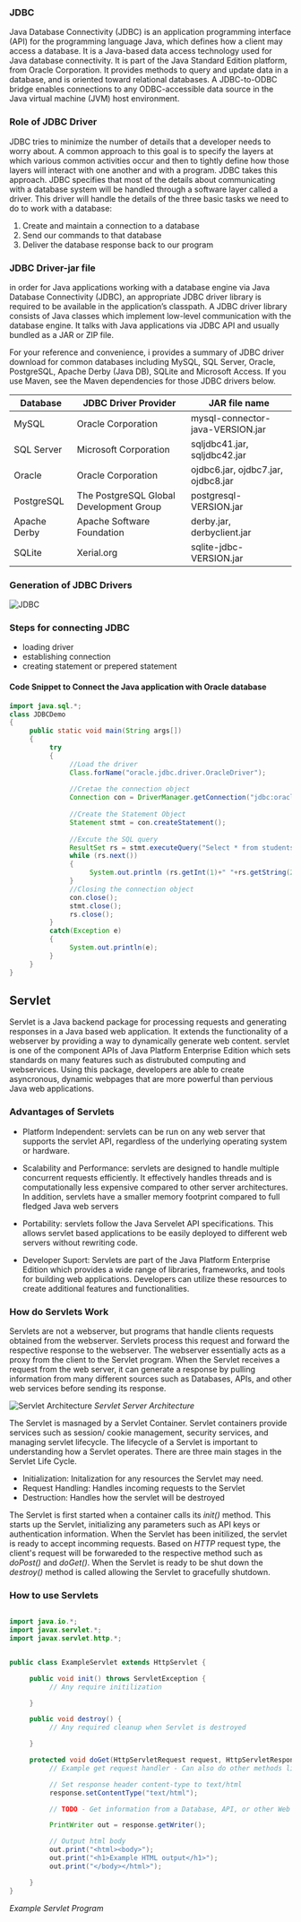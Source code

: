 
### JDBC 
Java Database Connectivity (JDBC) is an application programming interface (API) for the programming language Java, which defines how a client may access a database. It is a Java-based data access technology used for Java database connectivity. It is part of the Java Standard Edition platform, from Oracle Corporation. It provides methods to query and update data in a database, and is oriented toward relational databases. A JDBC-to-ODBC bridge enables connections to any ODBC-accessible data source in the Java virtual machine (JVM) host environment.
### Role of JDBC Driver 
JDBC tries to minimize the number of details that a developer needs to worry about. A common approach to this goal is to specify the layers at which various common activities occur and then to tightly define how those layers will interact with one another and with a program.
JDBC takes this approach. JDBC specifies that most of the details about communicating with a database system will be handled through a software layer called a driver. This driver will handle the details of the three basic tasks we need to do to work with a database:
1. Create and maintain a connection to a database
2. Send our commands to that database
3. Deliver the database response back to our program

### JDBC Driver-jar file
 in order for Java applications working with a database engine via Java Database Connectivity (JDBC), an appropriate JDBC driver library is required to be available in the application’s classpath. A JDBC driver library consists of Java classes which implement low-level communication with the database engine. It talks with Java applications via JDBC API and usually bundled as a JAR or ZIP file.
 
For your reference and convenience, i provides a summary of JDBC driver download for common databases including MySQL, SQL Server, Oracle, PostgreSQL, Apache Derby (Java DB), SQLite and Microsoft Access. If you use Maven, see the Maven dependencies for those JDBC drivers below.

|  Database | JDBC Driver Provider  |  JAR file name |
| ------------ | ------------ | ------------ |
|  MySQL |  Oracle Corporation |  mysql-connector-java-VERSION.jar |
|  SQL Server | Microsoft Corporation  | sqljdbc41.jar, sqljdbc42.jar  |
|  Oracle | Oracle Corporation  | ojdbc6.jar, ojdbc7.jar, ojdbc8.jar  |
| PostgreSQL  |  The PostgreSQL Global Development Group | postgresql-VERSION.jar  |
|  Apache Derby |Apache Software Foundation   | derby.jar, derbyclient.jar  |
| SQLite  |Xerial.org   |  sqlite-jdbc-VERSION.jar |


### Generation of JDBC Drivers
![JDBC](https://github.com/shreeshailaya/C-DAC-Notes/blob/main/Advanced%20Java/Media/1_JDBC.jpg)

### Steps for connecting JDBC
- loading driver
- establishing connection
- creating statement or prepered statement

#### Code Snippet to Connect the Java application with Oracle database

```java
import java.sql.*;
class JDBCDemo
{
     public static void main(String args[])
     {
          try
          {
               //Load the driver
               Class.forName("oracle.jdbc.driver.OracleDriver");
    
               //Cretae the connection object
               Connection con = DriverManager.getConnection("jdbc:oracle:thin:@localhost:1521:XE","username", "password");
    
               //Create the Statement Object
               Statement stmt = con.createStatement();
    
               //Excute the SQL query
               ResultSet rs = stmt.executeQuery("Select * from students");
               while (rs.next())
               {
                    System.out.println (rs.getInt(1)+" "+rs.getString(2)+" "+rs.getFloat(3));
               }
               //Closing the connection object
               con.close();
               stmt.close();
               rs.close();
          }
          catch(Exception e)
          {
               System.out.println(e);
          }
     }
}
```


## Servlet

Servlet is a Java backend package for processing requests and generating responses in a Java based web application. It extends the functionality of a webserver by providing a way to dynamically generate web content. servlet is one of the component APIs of Java Platform Enterprise Edition which sets standards on many features such as distrubuted computing and webservices. Using this package, developers are able to create asyncronous, dynamic webpages that are more powerful than pervious Java web applications.

### Advantages of Servlets

 - Platform Independent: servlets can be run on any web server that supports the servlet API, regardless of the underlying operating system or hardware.

 - Scalability and Performance: servlets are designed to handle multiple concurrent requests efficiently. It effectively handles threads and is computationally less expensive compared to other server architectures. In addition, servlets have a smaller memory footprint compared to full fledged Java web servers

 - Portability: servlets follow the Java Servelet API specifications. This allows servlet based applications to be easily deployed to different web servers without rewriting code.

 - Developer Suport: Servlets are part of the Java Platform Enterprise Edition which provides a wide range of libraries, frameworks, and tools for building web applications. Developers can utilize these resources to create additional features and functionalities.

 ### How do Servlets Work

 Servlets are not a webserver, but programs that handle clients requests obtained from the webserver. Servlets process this request and forward the respective response to the webserver. The webserver essentially acts as a proxy from the client to the Servlet program. When the Servlet receives a request from the web server, it can generate a response by pulling information from many different sources such as Databases, APIs, and other web services before sending its response.

 ![Servlet Architecture](./Media/1_Servlet.png)
 *Servlet Server Architecture*

The Servlet is masnaged by a Servlet Container. Servlet containers provide services such as session/ cookie management, security services, and managing servlet lifecycle. The lifecycle of a Servlet is important to understanding how a Servlet operates. There are three main stages in the Servlet Life Cycle.

 - Initialization: Initalization for any resources the Servlet may need.
 - Request Handling: Handles incoming requests to the Servlet
 - Destruction: Handles how the servlet will be destroyed

 The Servlet is first started when a container calls its *init()* method. This starts up the Servlet, initializing any parameters such as API keys or authentication information. When the Servlet has been initilized, the servlet is ready to accept incomming requests. Based on *HTTP* request type, the client's request will be forwareded to the respective method such as *doPost()* and *doGet()*. When the Servlet is ready to be shut down the *destroy()* method is called allowing the Servlet to gracefully shutdown.

 ### How to use Servlets

```Java

import java.io.*;
import javax.servlet.*;
import javax.servlet.http.*;


public class ExampleServlet extends HttpServlet {

     public void init() throws ServletException {
          // Any require initilization

     }

     public void destroy() {
          // Any required cleanup when Servlet is destroyed

     }

     protected void doGet(HttpServletRequest request, HttpServletResponse response) throws ServletException, IOException {
          // Example get request handler - Can also do other methods like POST, HEAD, and DELETE

          // Set response header content-type to text/html
          response.setContentType("text/html");

          // TODO - Get information from a Database, API, or other Web Service

          PrintWriter out = response.getWriter();

          // Output html body
          out.print("<html><body>");
          out.print("<h1>Example HTML output</h1>");
          out.print("</body></html>");

     }
}
```

*Example Servlet Program*

